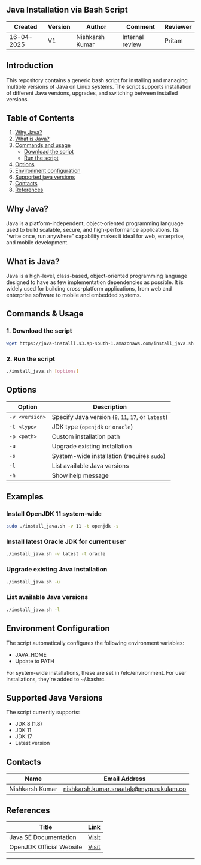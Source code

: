 ## Java Installation via Bash Script

| Created     | Version | Author          | Comment         | Reviewer |
|-------------|---------|-----------------|-----------------|----------|
| 16-04-2025  | V1      | Nishkarsh Kumar | Internal review | Pritam   |

## Introduction

This repository contains a generic bash script for installing and managing multiple versions of Java on Linux systems. The script supports installation of different Java versions, upgrades, and switching between installed versions.

## Table of Contents

1. [Why Java?](#why-java)
2. [What is Java?](#what-is-java)
3. [Commands and usage](#commands--usage)
     - [Download the script](#1-download-the-script)
     - [Run the script](#2-run-the-script)
4. [Options](#options)
5. [Environment configuration](#environment-configuration)
6. [Supported java versions](#supported-java-versions)
7. [Contacts](#contacts)
8. [References](#references)


## Why Java?

Java is a platform-independent, object-oriented programming language used to build scalable, secure, and high-performance applications. Its "write once, run anywhere" capability makes it ideal for web, enterprise, and mobile development.

## What is Java?

Java is a high-level, class-based, object-oriented programming language designed to have as few implementation dependencies as possible. It is widely used for building cross-platform applications, from web and enterprise software to mobile and embedded systems.

## Commands & Usage

### 1. **Download the script**

```bash
wget https://java-installl.s3.ap-south-1.amazonaws.com/install_java.sh
```

### 2. Run the script

```bash
./install_java.sh [options]
```

## Options

| Option        | Description                                                       |
|---------------|-------------------------------------------------------------------|
| `-v <version>`| Specify Java version (`8`, `11`, `17`, or `latest`)               |
| `-t <type>`   | JDK type (`openjdk` or `oracle`)                                  |
| `-p <path>`   | Custom installation path                                          |
| `-u`          | Upgrade existing installation                                     |
| `-s`          | System-wide installation (requires `sudo`)                        |
| `-l`          | List available Java versions                                      |
| `-h`          | Show help message                                                 |

## Examples

### **Install OpenJDK 11 system-wide**

```bash
sudo ./install_java.sh -v 11 -t openjdk -s
```

### **Install latest Oracle JDK for current user**

```bash
./install_java.sh -v latest -t oracle
```

### **Upgrade existing Java installation**

```bash
./install_java.sh -u
```

### **List available Java versions**

```bash
./install_java.sh -l
```

## Environment Configuration

The script automatically configures the following environment variables:
  - JAVA_HOME
  - Update to PATH

For system-wide installations, these are set in /etc/environment. For user installations, they're added to ~/.bashrc.

## Supported Java Versions

The script currently supports:
 - JDK 8 (1.8)
 - JDK 11
 - JDK 17
 - Latest version

## Contacts

| Name            | Email Address                                 |
|-----------------|-----------------------------------------------|
| Nishkarsh Kumar | nishkarsh.kumar.snaatak@mygurukulam.co        |

## References

| **Title**                              | **Link**                                                                                        |
|----------------------------------------|-------------------------------------------------------------------------------------------------|
| Java SE Documentation                  | [Visit]([https://docs.python.org/3/library/venv.html](https://docs.oracle.com/en/java/javase/)) |
| OpenJDK Official Website               | [Visit]([https://pip.pypa.io/en/stable/](https://openjdk.org/))                                 |

---
